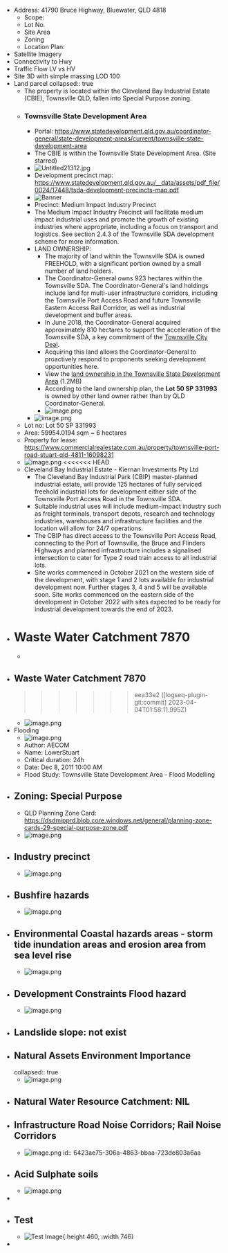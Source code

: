 - Address: 41790 Bruce Highway, Bluewater, QLD 4818
	- Scope:
	- Lot No.
	- Site Area
	- Zoning
	- Location Plan:
- Satellite Imagery
- Connectivity to Hwy
- Traffic Flow LV vs HV
- Site 3D with simple massing LOD 100
- Land parcel
  collapsed:: true
	- The property is located within the Cleveland Bay Industrial Estate (CBIE), Townsville QLD, fallen into Special Purpose zoning.
	- ### Townsville State Development Area
		- Portal: https://www.statedevelopment.qld.gov.au/coordinator-general/state-development-areas/current/townsville-state-development-area
		- The CBIE is within the Townsville State Development Area. (Site starred)
		- ![Untitled21312.jpg](../assets/Untitled21312_1680062569923_0.jpg)
		- Development precinct map: https://www.statedevelopment.qld.gov.au/__data/assets/pdf_file/0024/17448/tsda-development-precincts-map.pdf
		- ![Banner](https://www.statedevelopment.qld.gov.au/__data/assets/image/0016/23326/townsville-sda2.jpg)
		- Precinct: Medium Impact Industry Precinct
		- The Medium Impact Industry Precinct will facilitate medium impact industrial uses and promote the growth of existing industries where appropriate, including a focus on transport and logistics. See section 2.4.3 of the Townsville SDA development scheme for more information.
		- LAND OWNERSHIP:
			- The majority of land within the Townsville SDA is owned FREEHOLD, with a significant portion owned by a small number of land holders.
			- The Coordinator-General owns 923 hectares within the Townsville SDA. The Coordinator-General's land holdings include land for multi-user infrastructure corridors, including the Townsville Port Access Road and future Townsville Eastern Access Rail Corridor, as well as industrial development and buffer areas.
			- In June 2018, the Coordinator-General acquired approximately 810 hectares to support the acceleration of the Townsville SDA, a key commitment of the [Townsville City Deal](https://www.infrastructure.gov.au/cities/city-deals/townsville/).
			- Acquiring this land allows the Coordinator-General to proactively respond to proponents seeking development opportunities here.
			- View the [land ownership in the Townsville State Development Area](https://www.statedevelopment.qld.gov.au/__data/assets/pdf_file/0017/17243/townsville-sda-ownership.pdf) (1.2MB)
			- According to the land ownership plan, the **Lot 50 SP 331993** is owned by other land owner rather than by QLD Coordinator-General.
			- ![image.png](../assets/image_1680062762466_0.png)
		- ![image.png](../assets/image_1680062219323_0.png)
	- Lot no: Lot 50 SP 331993
	- Area: 59954.0194 sqm ~ 6 hectares
	- Property for lease: https://www.commercialrealestate.com.au/property/townsville-port-road-stuart-qld-4811-16098231
	- ![image.png](../assets/image_1680060926990_0.png)
	  <<<<<<< HEAD
	- Cleveland Bay Industrial Estate - Kiernan Investments Pty Ltd
		- The Cleveland Bay Industrial Park (CBIP) master-planned industrial estate, will provide 125 hectares of fully serviced freehold industrial lots for development either side of the Townsville Port Access Road in the Townsville SDA.
		- Suitable industrial uses will include medium-impact industry such as freight terminals, transport depots, research and technology industries, warehouses and infrastructure facilities and the location will allow for 24/7 operations.
		- The CBIP has direct access to the Townsville Port Access Road, connecting to the Port of Townsville, the Bruce and Flinders Highways and planned infrastructure includes a signalised intersection to cater for Type 2 road train access to all industrial lots.
		- Site works commenced in October 2021 on the western side of the development, with stage 1 and 2 lots available for industrial development now. Further stages 3, 4 and 5 will be available soon. Site works commenced on the eastern side of the development in October 2022 with sites expected to be ready for industrial development towards the end of 2023.
- Waste Water Catchment 7870
  =======
	-
- ## Waste Water Catchment 7870
  >>>>>>> eea33e2 ([logseq-plugin-git:commit] 2023-04-04T01:58:11.995Z)
	- ![image.png](../assets/image_1680058452951_0.png)
- Flooding
	- ![image.png](../assets/image_1680058739461_0.png)
	- Author: AECOM
	- Name: LowerStuart
	- Critical duration: 24h
	- Date: Dec 8, 2011 10:00 AM
	- Flood Study: Townsville State Development Area - Flood Modelling
- ## Zoning: Special Purpose
	- QLD Planning Zone Card: https://dsdmipprd.blob.core.windows.net/general/planning-zone-cards-29-special-purpose-zone.pdf
	- ![image.png](../assets/image_1680058852486_0.png)
- ## Industry precinct
	- ![image.png](../assets/image_1680059303925_0.png)
- ## Bushfire hazards
	- ![image.png](../assets/image_1680059592692_0.png)
- ## Environmental Coastal hazards areas - storm tide inundation areas and erosion area from sea level rise
	- ![image.png](../assets/image_1680059720120_0.png)
- ## Development Constraints Flood hazard
	- ![image.png](../assets/image_1680059847423_0.png)
- ## Landslide slope: not exist
- ## Natural Assets Environment Importance
  collapsed:: true
	- ![image.png](../assets/image_1680059947185_0.png)
- ## Natural Water Resource Catchment: NIL
- ## Infrastructure Road Noise Corridors; Rail Noise Corridors
	- ![image.png](../assets/image_1680060399246_0.png)
	  id:: 6423ae75-306a-4863-bbaa-723de803a6aa
- ## Acid Sulphate soils
	- ![image.png](../assets/image_1680060488181_0.png)
-
- ## Test
	- ![Test Image](https://d33wubrfki0l68.cloudfront.net/aa8ef57652bb9b7d6aa18f6c38b6b45a510a8960/1d9d3/lesson-images/how-1-file.png){:height 460, :width 746}
-